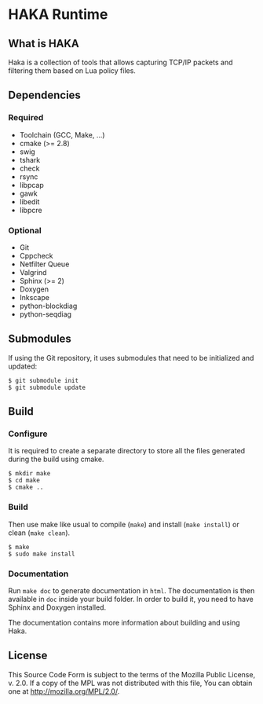 
HAKA Runtime
============

What is HAKA
------------

Haka is a collection of tools that allows capturing TCP/IP packets and filtering
them based on Lua policy files.

Dependencies
------------

### Required

* Toolchain (GCC, Make, ...)
* cmake (>= 2.8)
* swig
* tshark
* check
* rsync
* libpcap
* gawk
* libedit
* libpcre

### Optional

* Git
* Cppcheck
* Netfilter Queue
* Valgrind
* Sphinx (>= 2)
* Doxygen
* Inkscape
* python-blockdiag
* python-seqdiag

Submodules
----------

If using the Git repository, it uses submodules that need to
be initialized and updated:

    $ git submodule init
    $ git submodule update

Build
-----

### Configure

It is required to create a separate directory to store
all the files generated during the build using cmake.

    $ mkdir make
    $ cd make
    $ cmake ..

### Build

Then use make like usual to compile (`make`) and install (`make install`) or
clean (`make clean`).

    $ make
    $ sudo make install

### Documentation

Run `make doc` to generate documentation in `html`. The documentation is then available
in `doc` inside your build folder. In order to build it, you need to have Sphinx and
Doxygen installed.

The documentation contains more information about building and using Haka.

License
-------

This Source Code Form is subject to the terms of the Mozilla Public
License, v. 2.0. If a copy of the MPL was not distributed with this
file, You can obtain one at http://mozilla.org/MPL/2.0/.
